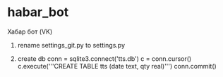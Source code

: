 # habar_bot
Хабар бот (VK)

1) rename settings_git.py to settings.py

2) create db
conn = sqlite3.connect('tts.db')
c = conn.cursor()
c.execute('''CREATE TABLE tts
              (date text, qty real)''')
conn.commit()
